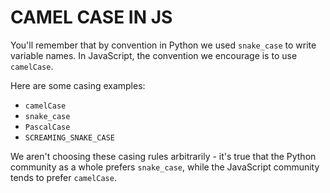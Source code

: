 # CAMEL CASE IN JS

You'll remember that by convention in Python we used `snake_case` to write variable names. In JavaScript, the convention we encourage is to use `camelCase`.

Here are some casing examples:

- `camelCase`
- `snake_case`
- `PascalCase`
- `SCREAMING_SNAKE_CASE`

We aren't choosing these casing rules arbitrarily - it's true that the Python community as a whole prefers `snake_case`, while the JavaScript community tends to prefer `camelCase`.
